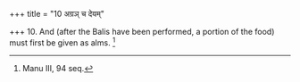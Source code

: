 +++
title = "10 अग्रञ् च देयम्"

+++
10. And (after the Balis have been performed, a portion of the food) must first be given as alms. [^8] 


[^8]:  Manu III, 94 seq.
